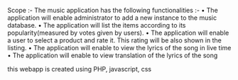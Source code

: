 Scope :-
The music application has the following functionalities :-
•	The application will enable administrator to add a new instance to the music database.
•	The application will list the items according to its popularity(measured by votes given by users).
•	The application will enable a user to select a product and rate it. This rating will be also shown in the listing.
•	The application will enable to view the lyrics of the song in live time
•	The application will enable to view translation of the lyrics of the song

this webapp is created using PHP, javascript, css
 

 
 

 


 
 

 
